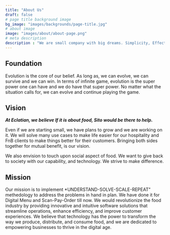 ```yaml
---
title: "About Us"
draft: false
# page title background image
bg_image: "images/backgrounds/page-title.jpg"
# about image
image: "images/about/about-page.png"
# meta description
description : "We are small company with big dreams. Simplicity, Effective and Meaningful are few words we want to be known for. "
---
```


## Foundation

Evolution is the core of our belief. As long as, we can evolve, we can survive and we can win. In terms of infinite game, evolution is the super power one can have and we do have that super power. No matter what the situation calls for, we can evolve and continue playing the game.


## Vision

***At Eclatian, we believe If it is about food, Sito would be there to help.***

Even if we are starting small, we have plans to grow and we are working on it. We will solve many use cases to make life easier for our hospitality and FnB clients to make things better for their customers. Bringing both sides together for mutual benefit, is our vision.

We also envision to touch upon social aspect of food. We want to give back to society with our capability, and technology. We strive to make difference.


## Mission
Our mission is to implement *UNDERSTAND-SOLVE-SCALE-REPEAT" methedology to address the problems in hand in plan. We have done it for Digital Menu and Scan-Pay-Order till now. We would revolutionize the food industry by providing innovative and intuitive software solutions that streamline operations, enhance efficiency, and improve customer experiences. We believe that technology has the power to transform the way we produce, distribute, and consume food, and we are dedicated to empowering businesses to thrive in the digital age.
